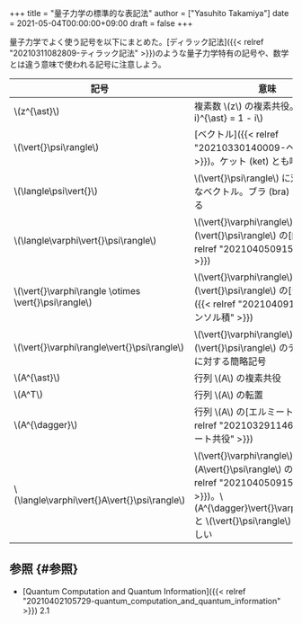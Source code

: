+++
title = "量子力学の標準的な表記法"
author = ["Yasuhito Takamiya"]
date = 2021-05-04T00:00:00+09:00
draft = false
+++

量子力学でよく使う記号を以下にまとめた。[ディラック記法]({{< relref "20210311082809-ティラック記法" >}})のような量子力学特有の記号や、数学とは違う意味で使われる記号に注意しよう。

| 記号                                                   | 意味                                                                                                                                                                        |
|------------------------------------------------------|---------------------------------------------------------------------------------------------------------------------------------------------------------------------------|
| \\(z^{\ast}\\)                                         | 複素数 \\(z\\) の複素共役。\\((1 + i)^{\ast} = 1 - i\\)                                                                                                                     |
| \\(\vert{}\psi\rangle\\)                               | [ベクトル]({{< relref "20210330140009-ヘクトル" >}})。ケット (ket) とも呼ばれる                                                                                             |
| \\(\langle\psi\vert{}\\)                               | \\(\vert{}\psi\rangle\\) に双対 (dual) なベクトル。ブラ (bra) とも呼ばれる                                                                                                  |
| \\(\langle\varphi\vert{}\psi\rangle\\)                 | \\(\vert{}\varphi\rangle\\) と \\(\vert{}\psi\rangle\\) の[内積]({{< relref "20210405091552-内積" >}})                                                                      |
| \\(\vert{}\varphi\rangle \otimes \vert{}\psi\rangle\\) | \\(\vert{}\varphi\rangle\\) と \\(\vert{}\psi\rangle\\) の[テンソル積]({{< relref "20210409100412-テンソル積" >}})                                                          |
| \\(\vert{}\varphi\rangle\vert{}\psi\rangle\\)          | \\(\vert{}\varphi\rangle\\) と \\(\vert{}\psi\rangle\\) のテンソル積に対する簡略記号                                                                                        |
| \\(A^{\ast}\\)                                         | 行列 \\(A\\) の複素共役                                                                                                                                                     |
| \\(A^T\\)                                              | 行列 \\(A\\) の転置                                                                                                                                                         |
| \\(A^{\dagger}\\)                                      | 行列 \\(A\\) の[エルミート共役]({{< relref "20210329114625-エルミート共役" >}})                                                                                             |
| \\(\langle\varphi\vert{}A\vert{}\psi\rangle\\)         | \\(\vert{}\varphi\rangle\\) と \\(A\vert{}\psi\rangle\\) の[内積]({{< relref "20210405091552-内積" >}})。\\(A^{\dagger}\vert{}\varphi\rangle\\) と \\(\vert{}\psi\rangle\\) の内積に等しい |


## 参照 {#参照}

-   [Quantum Computation and Quantum Information]({{< relref "20210402105729-quantum_computation_and_quantum_information" >}}) 2.1
